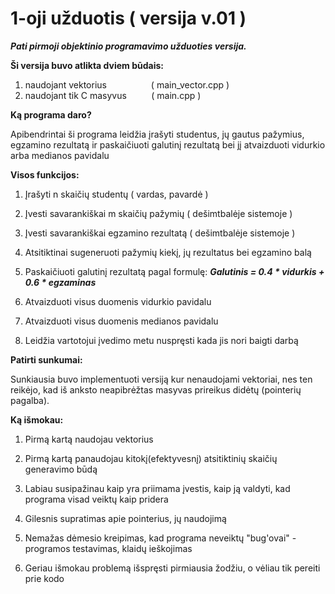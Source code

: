 # 1-oji užduotis ( versija v.01 )
***Pati pirmoji objektinio programavimo užduoties versija.***

**Ši versija buvo atlikta dviem būdais:**
1) naudojant vektorius  &nbsp;&nbsp;&nbsp;&nbsp;&nbsp;&nbsp;&nbsp;&nbsp;&nbsp;&nbsp;&nbsp;&nbsp;&nbsp;&nbsp;&nbsp;&nbsp;    ( main_vector.cpp )
2) naudojant tik C masyvus &nbsp;&nbsp;&nbsp;&nbsp;&nbsp;&nbsp;&nbsp;&nbsp; ( main.cpp )

**Ką programa daro?**

Apibendrintai ši programa leidžia įrašyti studentus, jų gautus pažymius, egzamino rezultatą ir paskaičiuoti galutinį rezultatą bei jį atvaizduoti vidurkio arba medianos pavidalu

**Visos funkcijos:**

1) Įrašyti n skaičių studentų ( vardas, pavardė )

2) Įvesti savarankiškai m skaičių pažymių ( dešimtbalėje sistemoje )

3) Įvesti savarankiškai egzamino rezultatą ( dešimtbalėje sistemoje )

4) Atsitiktinai sugeneruoti pažymių kiekį, jų rezultatus bei egzamino balą

5) Paskaičiuoti galutinį rezultatą pagal formulę: ***Galutinis  = 0.4 * vidurkis + 0.6 * egzaminas***

5) Atvaizduoti visus duomenis vidurkio pavidalu

6) Atvaizduoti visus duomenis medianos pavidalu

7) Leidžia vartotojui įvedimo metu nuspręsti kada jis nori baigti darbą

**Patirti sunkumai:**

Sunkiausia buvo implementuoti versiją kur nenaudojami vektoriai, nes ten reikėjo, kad iš anksto neapibrėžtas masyvas prireikus didėtų (pointerių pagalba).

**Ką išmokau:**

1) Pirmą kartą naudojau vektorius

2) Pirmą kartą panaudojau kitokį(efektyvesnį) atsitiktinių skaičių generavimo būdą

3) Labiau susipažinau kaip yra priimama įvestis, kaip ją valdyti, kad programa visad veiktų kaip pridera

4) Gilesnis supratimas apie pointerius, jų naudojimą

5) Nemažas dėmesio kreipimas, kad programa neveiktų "bug'ovai" - programos testavimas, klaidų ieškojimas

6) Geriau išmokau problemą išspręsti pirmiausia žodžiu, o vėliau tik pereiti prie kodo
